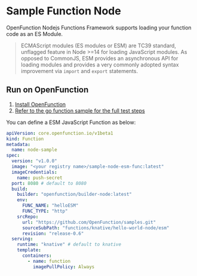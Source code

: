 # Sample Function Node

OpenFunction Nodejs Functions Framework supports loading your function code as an ES Module.

> ECMAScript modules (ES modules or ESM) are TC39 standard, unflagged feature in Node >=14 for loading JavaScript modules. As opposed to CommonJS, ESM provides an asynchronous API for loading modules and provides a very commonly adopted syntax improvement via `import` and `export` statements.

## Run on OpenFunction

1. [Install OpenFunction](https://github.com/OpenFunction/OpenFunction#install-openfunction)
2. [Refer to the go function sample for the full test steps](../../hello-world-go/README.md)

You can define a ESM JavaScript Function as below:

```yaml
apiVersion: core.openfunction.io/v1beta1
kind: Function
metadata:
  name: node-sample
spec:
  version: "v1.0.0"
  image: "<your registry name>/sample-node-esm-func:latest"
  imageCredentials:
    name: push-secret
  port: 8080 # default to 8080
  build:
    builder: "openfunction/builder-node:latest"
    env:
      FUNC_NAME: "helloESM"
      FUNC_TYPE: "http"
    srcRepo:
      url: "https://github.com/OpenFunction/samples.git"
      sourceSubPath: "functions/knative/hello-world-node/esm"
      revision: "release-0.6"
  serving:
    runtime: "knative" # default to knative
    template:
      containers:
        - name: function
          imagePullPolicy: Always
```
